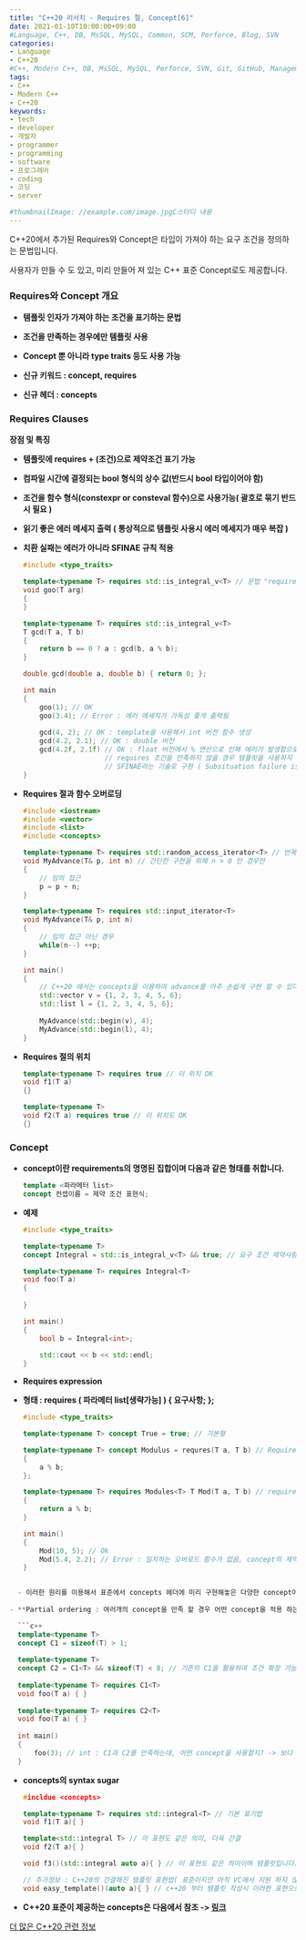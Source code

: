 ```yaml
---
title: "C++20 리서치 - Requires 절, Concept[6]"
date: 2021-01-10T10:00:00+09:00
#Language, C++, DB, MsSQL, MySQL, Common, SCM, Perforce, Blog, SVN
categories:
- Language
- C++20
#C++, Modern C++, DB, MsSQL, MySQL, Perforce, SVN, Git, GitHub, Management, Blog, Hugo, Architecture
tags:
- C++
- Modern C++
- C++20
keywords:
- tech
- developer
- 개발자
- programmer
- programming
- software
- 프로그래머
- coding
- 코딩
- server

#thumbnailImage: //example.com/image.jpgC스터디 내용
---
```


C++20에서 추가된 Requires와 Concept은 타입이 가져야 하는 요구 조건을 정의하는 문법입니다.

사용자가 만들 수 도 있고, 미리 만들어 져 있는 C++ 표준 Concept로도 제공합니다.

<!--more-->

### Requires와 Concept 개요

- **템플릿 인자가 가져야 하는 조건을 표기하는 문법**

- **조건을 만족하는 경우에만 템플릿 사용**

- **Concept 뿐 아니라 type traits 등도 사용 가능**

- **신규 키워드 : concept, requires**

- **신규 헤더 : concepts**

  

### Requires Clauses

**장점 및 특징**

- **템플릿에 requires + (조건)으로 제약조건 표기 가능**
- **컴파일 시간에 결정되는 bool 형식의 상수 값(반드시 bool 타입이어야 함)**
- **조건을 함수 형식(constexpr or consteval 함수)으로 사용가능( 괄호로 묶기 반드시 필요 )**

- **읽기 좋은 에러 메세지 출력 ( 통상적으로 템플릿 사용시 에러 메세지가 매우 복잡 )**

- **치환 실패는 에러가 아니라 SFINAE 규칙 적용**

  ```cpp
  #include <type_traits>
  
  template<typename T> requires std::is_integral_v<T> // 문법 "requires + (조건)" 로 제약 조건 명시 가능
  void goo(T arg)
  {
  }
  
  template<typename T> requires std::is_integral_v<T>
  T gcd(T a, T b)
  {
      return b == 0 ? a : gcd(b, a % b);
  }
  
  double gcd(double a, double b) { return 0; };
  
  int main
  {
      goo(1); // OK
      goo(3.4); // Error : 에러 메세지가 가독성 좋게 출력됨
      
      gcd(4, 2); // OK : template을 사용해서 int 버전 함수 생성
      gcd(4.2, 2.1); // OK : double 버전
      gcd(4.2f, 2.1f) // OK : float 버전에서 % 연산으로 인해 에러가 발생함으로 컴파일러가
                      // requires 조건을 만족하지 않을 경우 템플릿을 사용하지 않은 double 버전 함수 선택
                      // SFINAE라는 기술로 구현 ( Subsituation failure is not an error )
  }
  ```

- **Requires 절과 함수 오버로딩**

  ```cpp
  #include <iostream>
  #include <vector>
  #include <list>
  #include <concepts>
  
  template<typename T> requires std::random_access_iterator<T> // 반복자 임의 접근 가능한지 여부( C++ 표준 concepts )
  void MyAdvance(T& p, int n) // 간단한 구현을 위해 n > 0 인 경우만
  {
      // 임의 접근
      p = p + n; 
  }
  
  template<typename T> requires std::input_iterator<T>
  void MyAdvance(T& p, int n)
  {
      // 임의 접근 아닌 경우
      while(n--) ++p;
  }
  
  int main()
  {
      // C++20 에서는 concepts을 이용하여 advance를 아주 손쉽게 구현 할 수 있다.
      std::vector v = {1, 2, 3, 4, 5, 6};
      std::list l = {1, 2, 3, 4, 5, 6};
      
      MyAdvance(std::begin(v), 4);
      MyAdvance(std::begin(l), 4);
  }
  ```

- **Requires 절의 위치**

  ```cpp
  template<typename T> requires true // 이 위치 OK
  void f1(T a)
  {}
  
  template<typename T> 
  void f2(T a) requires true // 이 위치도 OK
  {}
  ```



### Concept

- **concept이란 requirements의 명명된 집합이며 다음과 같은 형태를 취합니다.**

  ```cpp
  template <파라메터 list>
  concept 컨셉이름 = 제약 조건 표현식;
  ```

- **예제**

  ```cpp
  #include <type_traits>
  
  template<typename T>
  concept Integral = std::is_integral_v<T> && true; // 요구 조건 제약사항 concepts 생성
  
  template<typename T> requires Integral<T>
  void foo(T a)
  {
      
  }
  
  int main()
  {
      bool b = Integral<int>;
      
      std::cout << b << std::endl;
  }
  ```

- **Requires expression**
  
- **형태 : requires ( 파라메터 list[생략가능] ) { 요구사항; };**
  
  ```cpp
  #include <type_traits>
  
  template<typename T> concept True = true; // 기본형
  
  template<typename T> concept Modulus = requres(T a, T b) // Requires expression 형태 : 조건을 디테일 하게 명시 할 수 있음
  {
      a % b;
  };
  
  template<typename T> requires Modules<T> T Mod(T a, T b) // requires 절 : 일반적 템플릿에 requires와 위에서 만든 concept을 사용
  {
      return a % b;
  }
  
  int main()
  {
      Mod(10, 5); // Ok
      Mod(5.4, 2.2); // Error : 일치하는 오버로드 함수가 없음, concept의 제약조건을 % 연산에 대해서만 명시 했기 때문에 ( 실수는 % 연산 불가 )
  }
  ```
```cpp
  
  - 이러한 원리를 이용해서 표준에서 concepts 헤더에 미리 구현해놓은 다양한 concept이 존재합니다.
  
- **Partial ordering : 여러개의 concept을 만족 할 경우 어떤 concept을 적용 하는지에 대한 규칙입니다.**

  ```c++
  template<typename T>
  concept C1 = sizeof(T) > 1;
  
  template<typename T>
  concept C2 = C1<T> && sizeof(T) < 8; // 기존의 C1을 활용하여 조건 확장 가능
  
  template<typename T> requires C1<T>
  void foo(T a) { }
  
  template<typename T> requires C2<T>
  void foo(T a) { }
  
  int main()
  {
      foo(3); // int : C1과 C2를 만족하는데, 어떤 concept을 사용할지? -> 보다 많은 조건을 만족하는 concept 실행
  }
```

- **concepts의 syntax sugar**

  ```cpp
  #incldue <concepts>
  
  template<typename T> requires std::integral<T> // 기본 표기법
  void f1(T a){ }
  
  template<std::integral T> // 이 표현도 같은 의미, 더욱 간결
  void f2(T a){ }
  
  void f3()(std::integral auto a){ } // 이 표현도 같은 의미이며 템플릿입니다. 더 더욱 간결
  
  // 추가정보 : C++20의 간결해진 템플릿 표현법( 표준이지만 아직 VC에서 지원 하지 않음, 추후에 지원 될 예정 )
  void easy_template()(auto a){ } // c++20 부터 템플릿 작성시 이러한 표현으로 가능하며 의미는 == template<typeame T> void 함수명(T a)
  ```

- **C++20 표준이 제공하는 concepts은 다음에서 참조 -> [링크](https://en.cppreference.com/w/cpp/concepts)**



[더 많은 C++20 관련 정보](https://en.cppreference.com/w/)